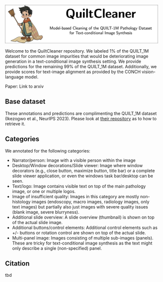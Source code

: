 ![QuiltCleaner: Model-based Cleaning of the QUILT-1M Pathology Dataset  for Text-conditional Image Synthesis](aux/quiltcleaner.jpg "QuiltCleaner")

Welcome to the QuiltCleaner repository. We labeled 1% of the QUILT_1M dataset for common image impurities that would be deteriorating image generation in a text-conditional image synthesis setting. We provide predictions for the remaining 99% of the QUILT_1M dataset. Additionally, we provide scores for text-image alignment as provided by the CONCH vision-language model.

Paper: Link to arxiv

## Base dataset

These annotations and predictions are complimenting the QUILT_1M dataset (Ikezogwo et al., NeurIPS 2023). Please look at [their repository](https://quilt1m.github.io) as to how to retrieve it.

## Categories

We annotated for the following categories:
- Narrator/person: Image with a visible person within the image
- Desktop/Window decorations/Slide viewer: Image where window decorators (e.g., close button, maximize button, title bar) or a complete slide viewer application, or even the windows task bar/desktop can be seen.
- Text/logo: Image contains visible text on top of the main pathology image, or one or multiple logos.
- Image of insufficient quality: Images in this category are mostly non-histology images (endoscopy, macro images, radiology images, only text images) but partially also just images with severe quality issues (blank image, severe blurryness).
- Additional slide overview: A slide overview (thumbnail) is shown on top of the actual slide image.
- Additional buttons/control elements: Additional control elements such as +/- buttons or rotation control are shown on top of the actual slide.
- Multi-panel image: Images consisting of multiple sub-images (panels). These are tricky for text-conditional image synthesis as the text might only describe a single (non-specified) panel.



## Citation

tbd
